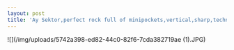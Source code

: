 ```yaml
---
layout: post
title: 'Ay Sektor,perfect rock full of minipockets,vertical,sharp,technical.'
---
```

![](/img/uploads/5742a398-ed82-44c0-82f6-7cda382719ae (1).JPG)
